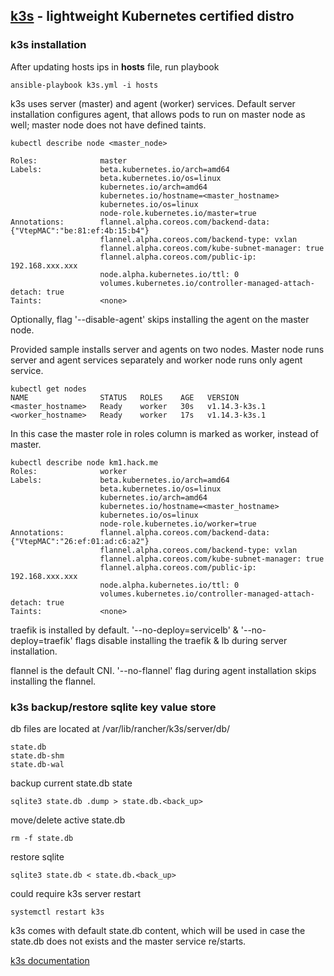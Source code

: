  [k3s](https://k3s.io/) - lightweight Kubernetes certified distro
-----------------------------------------------

### k3s installation

After updating hosts ips in **hosts** file, run playbook

```
ansible-playbook k3s.yml -i hosts
```

k3s uses server (master) and agent (worker) services.
Default server installation configures agent, that allows pods to run on master node as well;
master node does not have defined taints.

```
kubectl describe node <master_node>

Roles:              master
Labels:             beta.kubernetes.io/arch=amd64
                    beta.kubernetes.io/os=linux
                    kubernetes.io/arch=amd64
                    kubernetes.io/hostname=<master_hostname>
                    kubernetes.io/os=linux
                    node-role.kubernetes.io/master=true
Annotations:        flannel.alpha.coreos.com/backend-data: {"VtepMAC":"be:81:ef:4b:15:b4"}
                    flannel.alpha.coreos.com/backend-type: vxlan
                    flannel.alpha.coreos.com/kube-subnet-manager: true
                    flannel.alpha.coreos.com/public-ip: 192.168.xxx.xxx
                    node.alpha.kubernetes.io/ttl: 0
                    volumes.kubernetes.io/controller-managed-attach-detach: true
Taints:             <none>
```

Optionally, flag '--disable-agent' skips installing the agent on the master node.

Provided sample installs server and agents on two nodes.
Master node runs server and agent services separately and worker node runs only agent service.

```
kubectl get nodes
NAME                STATUS   ROLES    AGE   VERSION
<master_hostname>   Ready    worker   30s   v1.14.3-k3s.1
<worker_hostname>   Ready    worker   17s   v1.14.3-k3s.1
```

In this case the master role in roles column is marked as worker, instead of master.

```
kubectl describe node km1.hack.me
Roles:              worker
Labels:             beta.kubernetes.io/arch=amd64
                    beta.kubernetes.io/os=linux
                    kubernetes.io/arch=amd64
                    kubernetes.io/hostname=<master_hostname>
                    kubernetes.io/os=linux
                    node-role.kubernetes.io/worker=true
Annotations:        flannel.alpha.coreos.com/backend-data: {"VtepMAC":"26:ef:01:ad:c6:a2"}
                    flannel.alpha.coreos.com/backend-type: vxlan
                    flannel.alpha.coreos.com/kube-subnet-manager: true
                    flannel.alpha.coreos.com/public-ip: 192.168.xxx.xxx
                    node.alpha.kubernetes.io/ttl: 0
                    volumes.kubernetes.io/controller-managed-attach-detach: true
Taints:             <none>
```

traefik is installed by default. '--no-deploy=servicelb' & '--no-deploy=traefik' flags disable installing the traefik & lb during server installation.

flannel is the default CNI. '--no-flannel' flag during agent installation skips installing the flannel.

### k3s backup/restore sqlite key value store

db files are located at /var/lib/rancher/k3s/server/db/
```
state.db
state.db-shm
state.db-wal
```

backup current state.db state
```
sqlite3 state.db .dump > state.db.<back_up>
```

move/delete active state.db
```
rm -f state.db
```

restore sqlite
```
sqlite3 state.db < state.db.<back_up>
```
could require k3s server restart
```
systemctl restart k3s
```

k3s comes with default state.db content, which will be used in case the state.db does not exists and the master service re/starts.

[k3s documentation](https://github.com/rancher/k3s "k3s")


